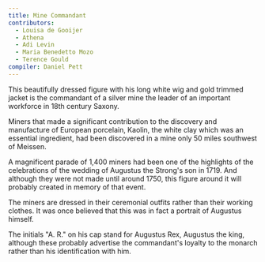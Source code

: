 ```yaml
---
title: Mine Commandant
contributors:
  - Louisa de Gooijer
  - Athena
  - Adi Levin
  - Maria Benedetto Mozo
  - Terence Gould
compiler: Daniel Pett
---
```

This beautifully dressed figure with his long white wig and gold trimmed jacket is the commandant of a silver mine the leader of an important workforce in 18th century Saxony.

Miners that made a significant contribution to the discovery and manufacture of European porcelain, Kaolin, the white clay which was an essential ingredient, had been discovered in a mine only 50 miles southwest of Meissen.

A magnificent parade of 1,400 miners had been one of the highlights of the celebrations of the wedding of Augustus the Strong's son in 1719. And although they were not made until around 1750, this figure around it will probably created in memory of that event.

The miners are dressed in their ceremonial outfits rather than their working clothes. It was once believed that this was in fact a portrait of Augustus himself.

The initials "A. R." on his cap stand for Augustus Rex, Augustus the king, although these probably advertise the commandant's loyalty to the monarch rather than his identification with him. 
